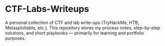 # CTF-Labs-Writeups

A personal collection of CTF and lab write-ups (TryHackMe, HTB, Metasploitable, etc.).
This repository stores my process notes, step-by-step solutions, and short playbooks — primarily for learning and portfolio purposes.
